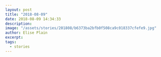 ```yaml
---
layout: post
title: "2018-08-09"
date: 2018-08-09 14:34:33
description: 
image: "/assets/stories/201808/b6373ba2bfb0f508ca9c018337cfefe9.jpg"
author: Elise Plain
excerpt: 
tags: 
  - stories
---
```



<p></p>
